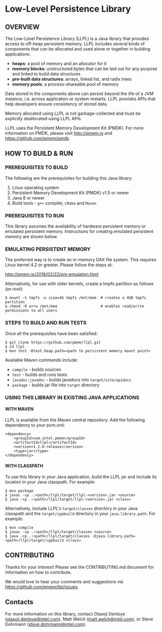 # Low-Level Persistence Library #

## OVERVIEW ##
The Low-Level Persistence Library (LLPL) is a Java library that provides access to off-heap persistent memory.
LLPL includes several kinds of components that can be allocated and used alone or together in building applications:
* <b>heaps</b>: a pool of memory and an allocator for it
* <b>memory blocks</b>: unstructured bytes that can be laid out for any purpose and linked to build data structures
* <b>pre-built data structures</b>: arrays, linked list, and radix trees
* <b>memory pools</b>: a process-shareable pool of memory

Data stored in the components above can persist beyond the life of a JVM instance, i.e. across application or system restarts.
LLPL provides APIs that help developers ensure consistency of stored data.

Memory allocated using LLPL is not garbage-collected and must be explicitly deallocated using LLPL APIs.

LLPL uses the Persistent Memory Development Kit (PMDK).
For more information on PMDK, please visit http://pmem.io and https://github.com/pmem/pmdk.

## HOW TO BUILD & RUN ##

### PREREQUISITES TO BUILD ###
The following are the prerequisites for building this Java library:

1. Linux operating system
2. Persistent Memory Development Kit (PMDK) v1.5 or newer
3. Java 8 or newer
4. Build tools - `g++` compiler, `CMake` and `Maven`

### PREREQUISITES TO RUN ###
This library assumes the availability of hardware persistent memory or emulated persistent memory.
Instructions for creating emulated persistent memory are shown below.

### EMULATING PERSISTENT MEMORY ###
The preferred way is to create an in-memory DAX file system. This requires Linux kernel 4.2 or 
greater. Please follow the steps at:

   http://pmem.io/2016/02/22/pm-emulation.html

Alternatively, for use with older kernels, create a tmpfs partition as follows (as root):
   ```
   $ mount -t tmpfs -o size=4G tmpfs /mnt/mem  # creates a 4GB tmpfs partition
   $ chmod -R a+rw /mnt/mem                    # enables read/write permissions to all users
   ```
### STEPS TO BUILD AND RUN TESTS ###
Once all the prerequisites have been satisfied:
   ```
   $ git clone https://github.com/pmem/llpl.git
   $ cd llpl
   $ mvn test -Dtest.heap.path=<path to persistent memory mount point>
   ```
Available Maven commands include:

   - `compile` - builds sources
   - `test` - builds and runs tests
   - `javadoc:javadoc` - builds javadocs into ```target/site/apidocs```
   - `package` - builds jar file into ```target``` directory

### USING THIS LIBRARY IN EXISTING JAVA APPLICATIONS ###
#### WITH MAVEN ####
LLPL is available from the Maven central repository. Add the following dependency to your pom.xml:
```
<dependency>
    <groupId>com.intel.pmem</groupId>
    <artifactId>llpl</artifactId>
    <version>1.1.0-release</version>
    <type>jar</type>
</dependency>
```

#### WITH CLASSPATH ####  
To use this library in your Java application, build the LLPL jar and include 
its location in your Java classpath.  For example:
   ```
   $ mvn package
   $ javac -cp .:<path>/llpl/target/llpl-<version>.jar <source>
   $ java -cp .:<path>/llpl/target/llpl-<version>.jar <class>
   ```

Alternatively, include LLPL's `target/classes` directory in your Java classpath and the
`target/cppbuild` directory in your `java.library.path`.  For example:
   ```
   $ mvn compile
   $ javac -cp .:<path>/llpl/target/classes <source>
   $ java -cp .:<path>/llpl/target/classes -Djava.library.path=<path>/llpl/target/cppbuild <class>
   ```

## CONTRIBUTING ##
Thanks for your interest! Please see the CONTRIBUTING.md document for information on how to contribute.

We would love to hear your comments and suggestions via https://github.com/pmem/llpl/issues.

## Contacts ##
For more information on this library, contact Olasoji Denloye (olasoji.denloye@intel.com), Matt Welch (matt.welch@intel.com), or Steve Dohrmann (steve.dohrmann@intel.com).

